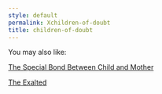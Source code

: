 ```yaml
---
style: default
permalink: Xchildren-of-doubt
title: children-of-doubt
---
```

You may also like:

[The Special Bond Between Child and Mother](http://scp-wiki.net/the-special-bond-between-child-and-mother)

[The Exalted](http://scp-wiki.net/the-exalted)
